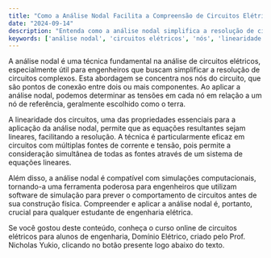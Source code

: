 ```yaml
---
title: "Como a Análise Nodal Facilita a Compreensão de Circuitos Elétricos?"
date: "2024-09-14"
description: "Entenda como a análise nodal simplifica a resolução de circuitos elétricos, destacando a importância dos nós e da linearidade."
keywords: ['análise nodal', 'circuitos elétricos', 'nós', 'linearidade', 'engenharia']
---
```


A análise nodal é uma técnica fundamental na análise de circuitos elétricos, especialmente útil para engenheiros que buscam simplificar a resolução de circuitos complexos. Esta abordagem se concentra nos nós do circuito, que são pontos de conexão entre dois ou mais componentes. Ao aplicar a análise nodal, podemos determinar as tensões em cada nó em relação a um nó de referência, geralmente escolhido como o terra.

A linearidade dos circuitos, uma das propriedades essenciais para a aplicação da análise nodal, permite que as equações resultantes sejam lineares, facilitando a resolução. A técnica é particularmente eficaz em circuitos com múltiplas fontes de corrente e tensão, pois permite a consideração simultânea de todas as fontes através de um sistema de equações lineares.

Além disso, a análise nodal é compatível com simulações computacionais, tornando-a uma ferramenta poderosa para engenheiros que utilizam software de simulação para prever o comportamento de circuitos antes de sua construção física. Compreender e aplicar a análise nodal é, portanto, crucial para qualquer estudante de engenharia elétrica.

Se você gostou deste conteúdo, conheça o curso online de circuitos elétricos para alunos de engenharia, Domínio Elétrico, criado pelo Prof. Nicholas Yukio, clicando no botão presente logo abaixo do texto.
